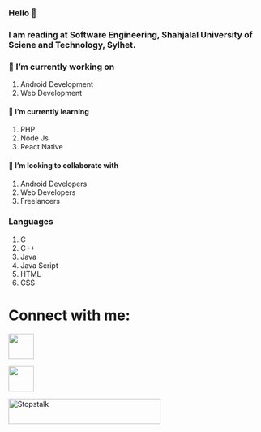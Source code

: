 ### Hello 👋 

### I am reading at Software Engineering, Shahjalal University of Sciene and Technology, Sylhet.

<!--
**AbidAhmed2018831062/AbidAhmed2018831062** is a ✨ _special_ ✨ repository because its `README.md` (this file) appears on your GitHub profile.

Here are some ideas to get you started:

- 🔭 I’m currently working on ...
- 🌱 I’m currently learning ...
- 👯 I’m looking to collaborate on ...
- 🤔 I’m looking for help with ...
- 💬 Ask me about ...
- 📫 How to reach me: ...
- 😄 Pronouns: ...
- ⚡ Fun fact: ...
-->
### 🔭 I’m currently working on 

1) Android Development
2) Web Development

#### 🌱 I’m currently learning 

1) PHP
2) Node Js
3) React Native

#### 👯 I’m looking to collaborate with

1) Android Developers
2) Web Developers
3) Freelancers

### Languages

1) C
2) C++
3) Java
4) Java Script
5) HTML
6) CSS

# Connect with me:

<a href="https://codeforces.com/profile/Ahmed_Abid">
  <img src="https://user-images.githubusercontent.com/61650337/136100700-43b31347-476e-4f10-97e4-cd5bee891ea0.png" width="50" height="50">
 </a>
 
 <a href="https://vjudge.net/user/AbidAhmed"><img src="https://user-images.githubusercontent.com/61650337/136102555-9adaf5df-6cdb-46d4-9ccd-74b7d4a93b54.jpg" height="50" width="50"></a>
 
 <a href="https://www.stopstalk.com/user/profile/ahmedleo12"><img alt="Stopstalk" src="https://user-images.githubusercontent.com/61650337/136102935-f1590e74-9c66-4505-805b-fcb162691127.png" width="300" height="50"></a>









